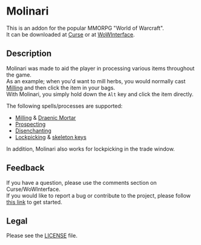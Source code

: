 # Molinari

This is an addon for the popular MMORPG "World of Warcraft".  
It can be downloaded at [Curse](http://curse.com/addons/wow/molinari) or at [WoWInterface](http://wowinterface.com/downloads/info13188).

## Description

Molinari was made to aid the player in processing various items throughout the game.  
As an example; when you'd want to mill herbs, you would normally cast [Milling](http://wowhead.com/spell=51005) and then click the item in your bags.  
With Molinari, you simply hold down the `Alt` key and click the item directly.

The following spells/processes are supported:

- [Milling](http://wowhead.com/spell=51005) & [Draenic Mortar](http://wowhead.com/item=114942)
- [Prospecting](http://wowhead.com/spell=31252)
- [Disenchanting](http://wowhead.com/spell=13262)
- [Lockpicking](http://wowhead.com/spell=1804) & [skeleton keys](http://wowhead.com/items?filter=na=key;cr=86;crs=2)

In addition, Molinari also works for lockpicking in the trade window.

## Feedback

If you have a question, please use the comments section on Curse/WoWInterface.  
If you would like to report a bug or contribute to the project, please follow [this link](https://github.com/p3lim-wow/Molinari/blob/master/CONTRIBUTING.md) to get started.

## Legal

Please see the [LICENSE](https://github.com/p3lim-wow/Molinari/blob/master/LICENSE.txt) file.
